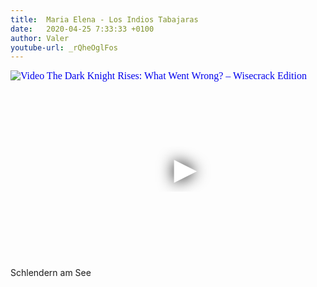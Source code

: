 ```yaml
---
title:  Maria Elena - Los Indios Tabajaras
date:   2020-04-25 7:33:33 +0100
author: Valer
youtube-url: _rQheOglFos 
---
```

<div class="video-container ">
<iframe
  width="560"
  height="315"
  src="https://www.youtube.com/embed/_rQheOglFos"
  srcdoc="<style>*{padding:0;margin:0;overflow:hidden}html,body{height:100%}img,span{position:absolute;width:100%;top:0;bottom:0;margin:auto}span{height:1.5em;text-align:center;font:48px/1.5 sans-serif;color:white;text-shadow:0 0 0.5em black}</style><a href=https://www.youtube.com/embed/_rQheOglFos?autoplay=1><img src=https://img.youtube.com/vi/_rQheOglFos/hqdefault.jpg alt='Video The Dark Knight Rises: What Went Wrong? – Wisecrack Edition'><span>▶</span></a>"
  frameborder="0"
  allow="accelerometer; autoplay; encrypted-media; gyroscope; picture-in-picture"
  allowfullscreen
></iframe>
</div>

<div class="post-content-message"> 
Schlendern am See
</div>
